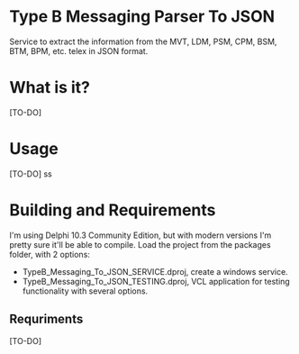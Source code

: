 # Type B Messaging Parser To JSON
Service to extract the information from the MVT, LDM, PSM, CPM, BSM, BTM, BPM, etc. telex in JSON format.

# What is it?
[TO-DO]

# Usage
[TO-DO]
ss

# Building and Requirements
I'm using Delphi 10.3 Community Edition, but with modern versions I'm pretty sure it'll be able to compile. Load the project from the packages folder, with 2 options:
* TypeB_Messaging_To_JSON_SERVICE.dproj, create a windows service.
* TypeB_Messaging_To_JSON_TESTING.dproj, VCL application for testing functionality with several options.

## Requriments 
[TO-DO]

 